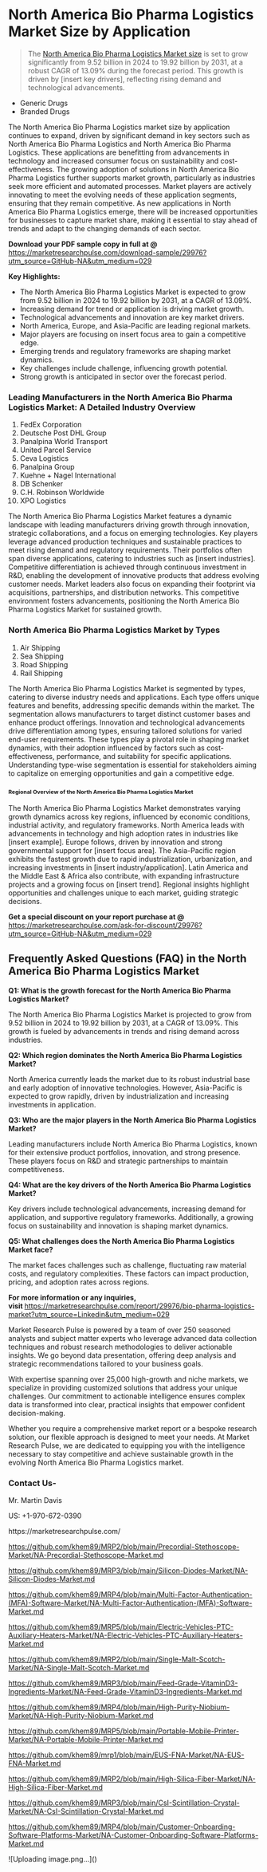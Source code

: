 <h1>North America Bio Pharma Logistics Market&nbsp;Size by Application</h1><blockquote><p>The <a href="https://marketresearchpulse.com/download-sample/29976?utm_source=GitHub-NA&amp;utm_medium=029">North America Bio Pharma Logistics Market size</a> is set to grow significantly from 9.52 billion in 2024 to 19.92 billion by 2031, at a robust CAGR of 13.09% during the forecast period. This growth is driven by [insert key drivers], reflecting rising demand and technological advancements.</p></blockquote><ul><li>Generic Drugs<li> Branded Drugs</li></ul><p>The North America Bio Pharma Logistics market size by application continues to expand, driven by significant demand in key sectors such as North America Bio Pharma Logistics and North America Bio Pharma Logistics. These applications are benefitting from advancements in technology and increased consumer focus on sustainability and cost-effectiveness. The growing adoption of solutions in North America Bio Pharma Logistics further supports market growth, particularly as industries seek more efficient and automated processes. Market players are actively innovating to meet the evolving needs of these application segments, ensuring that they remain competitive. As new applications in North America Bio Pharma Logistics emerge, there will be increased opportunities for businesses to capture market share, making it essential to stay ahead of trends and adapt to the changing demands of each sector.</p><p><strong>Download your PDF sample copy in full at @ </strong><a href="https://marketresearchpulse.com/download-sample/29976?utm_source=GitHub-NA&amp;utm_medium=029">https://marketresearchpulse.com/download-sample/29976?utm_source=GitHub-NA&amp;utm_medium=029</a></p><p><strong>Key Highlights: </strong></p><ul><li>The North America Bio Pharma Logistics Market is expected to grow from 9.52 billion in 2024 to 19.92 billion by 2031, at a CAGR of 13.09%.</li><li>Increasing demand for trend or application is driving market growth.</li><li>Technological advancements and innovation are key market drivers.</li><li>North America, Europe, and Asia-Pacific are leading regional markets.</li><li>Major players are focusing on insert focus area to gain a competitive edge.</li><li>Emerging trends and regulatory frameworks are shaping market dynamics.</li><li>Key challenges include challenge, influencing growth potential.</li><li>Strong growth is anticipated in sector over the forecast period.</li></ul><h3>Leading Manufacturers in the North America Bio Pharma Logistics Market: A Detailed Industry Overview</h3><ol><li>FedEx Corporation</li><li>Deutsche Post DHL Group</li><li>Panalpina World Transport</li><li>United Parcel Service</li><li>Ceva Logistics</li><li>Panalpina Group</li><li>Kuehne + Nagel International</li><li>DB Schenker</li><li>C.H. Robinson Worldwide</li><li>XPO Logistics</li></ol><div class="flex max-w-full flex-col flex-grow"><div class="min-h-8 text-message flex w-full flex-col items-end gap-2 whitespace-normal break-words [.text-message+&amp;]:mt-5" dir="auto" data-message-author-role="assistant" data-message-id="fd8432e4-4910-450d-b182-61b7bfb0a01f" data-message-model-slug="gpt-4o"><div class="flex w-full flex-col gap-1 empty:hidden first:pt-[3px]"><div class="markdown prose w-full break-words dark:prose-invert light"><p>The North America Bio Pharma Logistics Market features a dynamic landscape with leading manufacturers driving growth through innovation, strategic collaborations, and a focus on emerging technologies. Key players leverage advanced production techniques and sustainable practices to meet rising demand and regulatory requirements. Their portfolios often span diverse applications, catering to industries such as [insert industries]. Competitive differentiation is achieved through continuous investment in R&amp;D, enabling the development of innovative products that address evolving customer needs. Market leaders also focus on expanding their footprint via acquisitions, partnerships, and distribution networks. This competitive environment fosters advancements, positioning the North America Bio Pharma Logistics Market for sustained growth.</p></div></div></div></div><h3>North America Bio Pharma Logistics Market by Types</h3><ol><li>Air Shipping<li> Sea Shipping<li> Road Shipping<li> Rail Shipping</li></ol><div class="flex max-w-full flex-col flex-grow"><div class="min-h-8 text-message flex w-full flex-col items-end gap-2 whitespace-normal break-words [.text-message+&amp;]:mt-5" dir="auto" data-message-author-role="assistant" data-message-id="084470be-0bb7-4664-bddf-5156b4f41249" data-message-model-slug="gpt-4o-mini"><div class="flex w-full flex-col gap-1 empty:hidden first:pt-[3px]"><div class="markdown prose w-full break-words dark:prose-invert light"><p>The North America Bio Pharma Logistics Market is segmented by types, catering to diverse industry needs and applications. Each type offers unique features and benefits, addressing specific demands within the market. The segmentation allows manufacturers to target distinct customer bases and enhance product offerings. Innovation and technological advancements drive differentiation among types, ensuring tailored solutions for varied end-user requirements. These types play a pivotal role in shaping market dynamics, with their adoption influenced by factors such as cost-effectiveness, performance, and suitability for specific applications. Understanding type-wise segmentation is essential for stakeholders aiming to capitalize on emerging opportunities and gain a competitive edge.</p></div></div></div></div><h3><span style="font-size: 11px;">Regional Overview of the North America Bio Pharma Logistics Market</span></h3><div class="flex max-w-full flex-col flex-grow"><div class="min-h-8 text-message flex w-full flex-col items-end gap-2 whitespace-normal break-words [.text-message+&amp;]:mt-5" dir="auto" data-message-author-role="assistant" data-message-id="e9038762-ce64-4e30-91c9-9bd413514231" data-message-model-slug="gpt-4o-mini"><div class="flex w-full flex-col gap-1 empty:hidden first:pt-[3px]"><div class="markdown prose w-full break-words dark:prose-invert light"><p>The North America Bio Pharma Logistics Market demonstrates varying growth dynamics across key regions, influenced by economic conditions, industrial activity, and regulatory frameworks. North America leads with advancements in technology and high adoption rates in industries like [insert example]. Europe follows, driven by innovation and strong governmental support for [insert focus area]. The Asia-Pacific region exhibits the fastest growth due to rapid industrialization, urbanization, and increasing investments in [insert industry/application]. Latin America and the Middle East &amp; Africa also contribute, with expanding infrastructure projects and a growing focus on [insert trend]. Regional insights highlight opportunities and challenges unique to each market, guiding strategic decisions.</p></div></div></div></div><p><strong>Get a special discount on your report purchase at @ </strong><a href="https://marketresearchpulse.com/ask-for-discount/29976?utm_source=GitHub-NA&amp;utm_medium=029">https://marketresearchpulse.com/ask-for-discount/29976?utm_source=GitHub-NA&amp;utm_medium=029</a></p><h2>Frequently Asked Questions (FAQ) in the North America Bio Pharma Logistics Market</h2><p><strong>Q1: What is the growth forecast for the North America Bio Pharma Logistics Market?</strong></p><p>The North America Bio Pharma Logistics Market is projected to grow from 9.52 billion in 2024 to 19.92 billion by 2031, at a CAGR of 13.09%. This growth is fueled by advancements in trends and rising demand across industries.</p><p><strong>Q2: Which region dominates the North America Bio Pharma Logistics Market?</strong></p><p>North America currently leads the market due to its robust industrial base and early adoption of innovative technologies. However, Asia-Pacific is expected to grow rapidly, driven by industrialization and increasing investments in application.</p><p><strong>Q3: Who are the major players in the North America Bio Pharma Logistics Market?</strong></p><p>Leading manufacturers include North America Bio Pharma Logistics, known for their extensive product portfolios, innovation, and strong presence. These players focus on R&amp;D and strategic partnerships to maintain competitiveness.</p><p><strong>Q4: What are the key drivers of the North America Bio Pharma Logistics Market?</strong></p><p>Key drivers include technological advancements, increasing demand for application, and supportive regulatory frameworks. Additionally, a growing focus on sustainability and innovation is shaping market dynamics.</p><p><strong>Q5: What challenges does the North America Bio Pharma Logistics Market face?</strong></p><p>The market faces challenges such as challenge, fluctuating raw material costs, and regulatory complexities. These factors can impact production, pricing, and adoption rates across regions.</p><p><strong>For more information or any inquiries, visit&nbsp;</strong><a href="https://marketresearchpulse.com/report/29976/bio-pharma-logistics-market?utm_source=Linkedin&utm_medium=029">https://marketresearchpulse.com/report/29976/bio-pharma-logistics-market?utm_source=Linkedin&utm_medium=029</a></p><p>Market Research Pulse is powered by a team of over 250 seasoned analysts and subject matter experts who leverage advanced data collection techniques and robust research methodologies to deliver actionable insights. We go beyond data presentation, offering deep analysis and strategic recommendations tailored to your business goals.</p><p>With expertise spanning over 25,000 high-growth and niche markets, we specialize in providing customized solutions that address your unique challenges. Our commitment to actionable intelligence ensures complex data is transformed into clear, practical insights that empower confident decision-making.</p><p>Whether you require a comprehensive market report or a bespoke research solution, our flexible approach is designed to meet your needs. At Market Research Pulse, we are dedicated to equipping you with the intelligence necessary to stay competitive and achieve sustainable growth in the evolving North America Bio Pharma Logistics market.</p><h3><strong>Contact Us-</strong></h3><p>Mr. Martin Davis</p><p>US: +1-970-672-0390</p><p>https://marketresearchpulse.com/</p><p><a href="https://github.com/khem89/MRP2/blob/main/Precordial-Stethoscope-Market/NA-Precordial-Stethoscope-Market.md">https://github.com/khem89/MRP2/blob/main/Precordial-Stethoscope-Market/NA-Precordial-Stethoscope-Market.md</a></p><p><a href="https://github.com/khem89/MRP3/blob/main/Silicon-Diodes-Market/NA-Silicon-Diodes-Market.md">https://github.com/khem89/MRP3/blob/main/Silicon-Diodes-Market/NA-Silicon-Diodes-Market.md</a></p><p><a href="https://github.com/khem89/MRP4/blob/main/Multi-Factor-Authentication-(MFA)-Software-Market/NA-Multi-Factor-Authentication-(MFA)-Software-Market.md">https://github.com/khem89/MRP4/blob/main/Multi-Factor-Authentication-(MFA)-Software-Market/NA-Multi-Factor-Authentication-(MFA)-Software-Market.md</a></p><p><a href="https://github.com/khem89/MRP5/blob/main/Electric-Vehicles-PTC-Auxiliary-Heaters-Market/NA-Electric-Vehicles-PTC-Auxiliary-Heaters-Market.md">https://github.com/khem89/MRP5/blob/main/Electric-Vehicles-PTC-Auxiliary-Heaters-Market/NA-Electric-Vehicles-PTC-Auxiliary-Heaters-Market.md</a></p><p><a href="https://github.com/khem89/MRP2/blob/main/Single-Malt-Scotch-Market/NA-Single-Malt-Scotch-Market.md">https://github.com/khem89/MRP2/blob/main/Single-Malt-Scotch-Market/NA-Single-Malt-Scotch-Market.md</a></p><p><a href="https://github.com/khem89/MRP3/blob/main/Feed-Grade-VitaminD3-Ingredients-Market/NA-Feed-Grade-VitaminD3-Ingredients-Market.md">https://github.com/khem89/MRP3/blob/main/Feed-Grade-VitaminD3-Ingredients-Market/NA-Feed-Grade-VitaminD3-Ingredients-Market.md</a></p><p><a href="https://github.com/khem89/MRP4/blob/main/High-Purity-Niobium-Market/NA-High-Purity-Niobium-Market.md">https://github.com/khem89/MRP4/blob/main/High-Purity-Niobium-Market/NA-High-Purity-Niobium-Market.md</a></p><p><a href="https://github.com/khem89/MRP5/blob/main/Portable-Mobile-Printer-Market/NA-Portable-Mobile-Printer-Market.md">https://github.com/khem89/MRP5/blob/main/Portable-Mobile-Printer-Market/NA-Portable-Mobile-Printer-Market.md</a></p><p><a href="https://github.com/khem89/mrp1/blob/main/EUS-FNA-Market/NA-EUS-FNA-Market.md">https://github.com/khem89/mrp1/blob/main/EUS-FNA-Market/NA-EUS-FNA-Market.md</a></p><p><a href="https://github.com/khem89/MRP2/blob/main/High-Silica-Fiber-Market/NA-High-Silica-Fiber-Market.md">https://github.com/khem89/MRP2/blob/main/High-Silica-Fiber-Market/NA-High-Silica-Fiber-Market.md</a></p><p><a href="https://github.com/khem89/MRP3/blob/main/CsI-Scintillation-Crystal-Market/NA-CsI-Scintillation-Crystal-Market.md">https://github.com/khem89/MRP3/blob/main/CsI-Scintillation-Crystal-Market/NA-CsI-Scintillation-Crystal-Market.md</a></p><p><a href="https://github.com/khem89/MRP4/blob/main/Customer-Onboarding-Software-Platforms-Market/NA-Customer-Onboarding-Software-Platforms-Market.md">https://github.com/khem89/MRP4/blob/main/Customer-Onboarding-Software-Platforms-Market/NA-Customer-Onboarding-Software-Platforms-Market.md</a></p>
![Uploading image.png…]()
